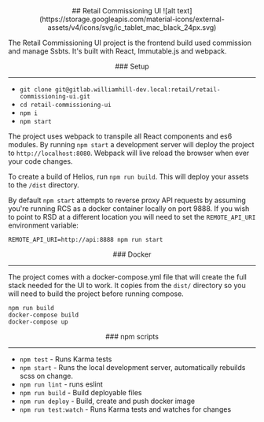 <center>
## Retail Commissioning UI ![alt text](https://storage.googleapis.com/material-icons/external-assets/v4/icons/svg/ic_tablet_mac_black_24px.svg)
</center>


The Retail Commissioning UI project is the frontend build used commission and manage Ssbts. It's built with React, Immutable.js and webpack.

<center>
### Setup
<hr />
</center>

- `git clone git@gitlab.williamhill-dev.local:retail/retail-commissioning-ui.git`
- `cd retail-commissioning-ui`
- `npm i`
- `npm start`

The project uses webpack to transpile all React components and es6 modules. By running `npm start` a development server will deploy the project to `http://localhost:8080`. Webpack will live reload the browser when ever your code changes.

To create a build of Helios, run `npm run build`. This will deploy your assets to the `/dist` directory.

By default `npm start` attempts to reverse proxy API requests by assuming you're running RCS as a docker container locally on port 9888. If you wish to point to RSD at a different location you will need to set the `REMOTE_API_URI` environment variable:

```
REMOTE_API_URI=http://api:8888 npm run start
```

<center>
### Docker
<hr />
</center>

The project comes with a docker-compose.yml file that will create the full stack needed for the UI to work. It copies from the `dist/` directory so you will need to build the project before running compose.

```
npm run build
docker-compose build
docker-compose up
```

<center>
### npm scripts
<hr />
</center>

- `npm test` - Runs Karma tests
- `npm start` - Runs the local development server, automatically rebuilds scss on change.
- `npm run lint` - runs eslint
- `npm run build` - Build deployable files
- `npm run deploy` - Build, create and push docker image
- `npm run test:watch` - Runs Karma tests and watches for changes